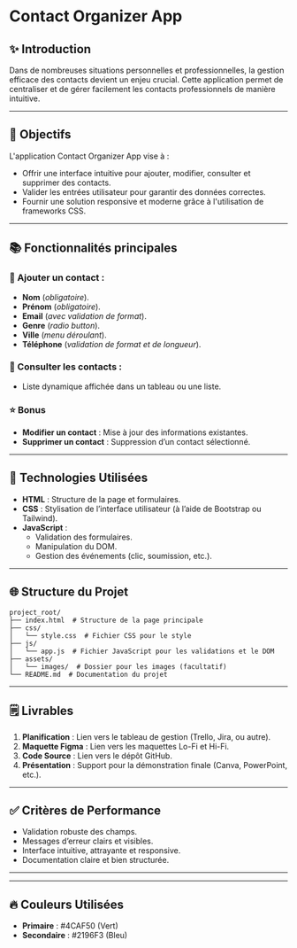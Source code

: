 # Contact Organizer App

## ✨ **Introduction**
Dans de nombreuses situations personnelles et professionnelles, la gestion efficace des contacts devient un enjeu crucial. Cette application permet de centraliser et de gérer facilement les contacts professionnels de manière intuitive.

---

## 📅 **Objectifs**

L'application Contact Organizer App vise à :

- Offrir une interface intuitive pour ajouter, modifier, consulter et supprimer des contacts.
- Valider les entrées utilisateur pour garantir des données correctes.
- Fournir une solution responsive et moderne grâce à l'utilisation de frameworks CSS.

---

## 📚 **Fonctionnalités principales**

### 🔄 Ajouter un contact :
- **Nom** (*obligatoire*).
- **Prénom** (*obligatoire*).
- **Email** (*avec validation de format*).
- **Genre** (*radio button*).
- **Ville** (*menu déroulant*).
- **Téléphone** (*validation de format et de longueur*).

### 📄 Consulter les contacts :
- Liste dynamique affichée dans un tableau ou une liste.

### ⭐ **Bonus**
- **Modifier un contact** : Mise à jour des informations existantes.
- **Supprimer un contact** : Suppression d’un contact sélectionné.

---

## 🚀 **Technologies Utilisées**

- **HTML** : Structure de la page et formulaires.
- **CSS** : Stylisation de l’interface utilisateur (à l’aide de Bootstrap ou Tailwind).
- **JavaScript** :
  - Validation des formulaires.
  - Manipulation du DOM.
  - Gestion des événements (clic, soumission, etc.).

---

## 🌐 **Structure du Projet**

```plaintext
project_root/
├── index.html  # Structure de la page principale
├── css/
│   └── style.css  # Fichier CSS pour le style
├── js/
│   └── app.js  # Fichier JavaScript pour les validations et le DOM
├── assets/
│   └── images/  # Dossier pour les images (facultatif)
└── README.md  # Documentation du projet
```

---

## 🗒 **Livrables**

1. **Planification** : Lien vers le tableau de gestion (Trello, Jira, ou autre).
2. **Maquette Figma** : Lien vers les maquettes Lo-Fi et Hi-Fi.
3. **Code Source** : Lien vers le dépôt GitHub.
4. **Présentation** : Support pour la démonstration finale (Canva, PowerPoint, etc.).

---

## ✅ **Critères de Performance**

- Validation robuste des champs.
- Messages d’erreur clairs et visibles.
- Interface intuitive, attrayante et responsive.
- Documentation claire et bien structurée.

---


---

## 🔥 **Couleurs Utilisées**

- **Primaire** : #4CAF50 (Vert)
- **Secondaire** : #2196F3 (Bleu)